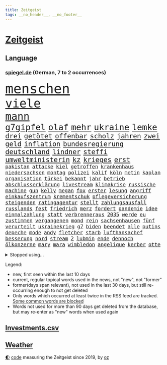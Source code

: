 ```yaml
---
title: Zeitgeist
tags: __no_header__, __no_footer__
---
```


# [Zeitgeist](https://oliz.io/zeitgeist/)

## Language

<h3><a href="https://www.spiegel.de" target="_blank">spiegel.de</a> (German, 7 to 2 occurrences)</h3>
<p style="font-family:monospace">
<span style="font-size:32pt"><a href="news_links.html#menschen" class="current">menschen</a></span>
<br>
<span style="font-size:28pt"><a href="news_links.html#viele" class="current">viele</a></span>
<br>
<span style="font-size:24pt"><a href="news_links.html#mann" class="current">mann</a></span>
<br>
<span style="font-size:20pt"><a href="news_links.html#g7gipfel" class="current">g7gipfel</a></span>
<span style="font-size:20pt"><a href="news_links.html#olaf" class="current">olaf</a></span>
<span style="font-size:20pt"><a href="news_links.html#mehr" class="current">mehr</a></span>
<span style="font-size:20pt"><a href="news_links.html#ukraine" class="current">ukraine</a></span>
<span style="font-size:20pt"><a href="news_links.html#lemke" class="current">lemke</a></span>
<br>
<span style="font-size:16pt"><a href="news_links.html#drei" class="current">drei</a></span>
<span style="font-size:16pt"><a href="news_links.html#getötet" class="current">getötet</a></span>
<span style="font-size:16pt"><a href="news_links.html#offenbar" class="current">offenbar</a></span>
<span style="font-size:16pt"><a href="news_links.html#scholz" class="current">scholz</a></span>
<span style="font-size:16pt"><a href="news_links.html#jahren" class="current">jahren</a></span>
<span style="font-size:16pt"><a href="news_links.html#zwei" class="current">zwei</a></span>
<span style="font-size:16pt"><a href="news_links.html#geld" class="current">geld</a></span>
<span style="font-size:16pt"><a href="news_links.html#inflation" class="current">inflation</a></span>
<span style="font-size:16pt"><a href="news_links.html#bundesregierung" class="current">bundesregierung</a></span>
<span style="font-size:16pt"><a href="news_links.html#deutschland" class="current">deutschland</a></span>
<span style="font-size:16pt"><a href="news_links.html#lindner" class="current">lindner</a></span>
<span style="font-size:16pt"><a href="news_links.html#steffi" class="current">steffi</a></span>
<span style="font-size:16pt"><a href="news_links.html#umweltministerin" class="current">umweltministerin</a></span>
<span style="font-size:16pt"><a href="news_links.html#kz" class="current">kz</a></span>
<span style="font-size:16pt"><a href="news_links.html#krieges" class="current">krieges</a></span>
<span style="font-size:16pt"><a href="news_links.html#erst" class="current">erst</a></span>
<br>
<span style="font-size:12pt"><a href="news_links.html#pakistan" class="current">pakistan</a></span>
<span style="font-size:12pt"><a href="news_links.html#attacke" class="current">attacke</a></span>
<span style="font-size:12pt"><a href="news_links.html#kiel" class="current">kiel</a></span>
<span style="font-size:12pt"><a href="news_links.html#getroffen" class="current">getroffen</a></span>
<span style="font-size:12pt"><a href="news_links.html#krankenhaus" class="current">krankenhaus</a></span>
<span style="font-size:12pt"><a href="news_links.html#niedersachsen" class="current">niedersachsen</a></span>
<span style="font-size:12pt"><a href="news_links.html#montag" class="current">montag</a></span>
<span style="font-size:12pt"><a href="news_links.html#polizei" class="current">polizei</a></span>
<span style="font-size:12pt"><a href="news_links.html#kalif" class="current">kalif</a></span>
<span style="font-size:12pt"><a href="news_links.html#köln" class="current">köln</a></span>
<span style="font-size:12pt"><a href="news_links.html#metin" class="new">metin</a></span>
<span style="font-size:12pt"><a href="news_links.html#kaplan" class="new">kaplan</a></span>
<span style="font-size:12pt"><a href="news_links.html#organisation" class="current">organisation</a></span>
<span style="font-size:12pt"><a href="news_links.html#türkei" class="current">türkei</a></span>
<span style="font-size:12pt"><a href="news_links.html#bekannt" class="current">bekannt</a></span>
<span style="font-size:12pt"><a href="news_links.html#jahr" class="current">jahr</a></span>
<span style="font-size:12pt"><a href="news_links.html#betrieb" class="current">betrieb</a></span>
<span style="font-size:12pt"><a href="news_links.html#abschlusserklärung" class="new">abschlusserklärung</a></span>
<span style="font-size:12pt"><a href="news_links.html#livestream" class="current">livestream</a></span>
<span style="font-size:12pt"><a href="news_links.html#klimakrise" class="current">klimakrise</a></span>
<span style="font-size:12pt"><a href="news_links.html#russische" class="current">russische</a></span>
<span style="font-size:12pt"><a href="news_links.html#machine" class="current">machine</a></span>
<span style="font-size:12pt"><a href="news_links.html#gun" class="current">gun</a></span>
<span style="font-size:12pt"><a href="news_links.html#kelly" class="current">kelly</a></span>
<span style="font-size:12pt"><a href="news_links.html#megan" class="current">megan</a></span>
<span style="font-size:12pt"><a href="news_links.html#fox" class="current">fox</a></span>
<span style="font-size:12pt"><a href="news_links.html#erster" class="current">erster</a></span>
<span style="font-size:12pt"><a href="news_links.html#lesung" class="current">lesung</a></span>
<span style="font-size:12pt"><a href="news_links.html#angriff" class="current">angriff</a></span>
<span style="font-size:12pt"><a href="news_links.html#einkaufszentrum" class="current">einkaufszentrum</a></span>
<span style="font-size:12pt"><a href="news_links.html#krementschuk" class="new">krementschuk</a></span>
<span style="font-size:12pt"><a href="news_links.html#pflegeversicherung" class="new">pflegeversicherung</a></span>
<span style="font-size:12pt"><a href="news_links.html#steigenden" class="current">steigenden</a></span>
<span style="font-size:12pt"><a href="news_links.html#ratingagentur" class="new">ratingagentur</a></span>
<span style="font-size:12pt"><a href="news_links.html#stellt" class="current">stellt</a></span>
<span style="font-size:12pt"><a href="news_links.html#zahlungsausfall" class="new">zahlungsausfall</a></span>
<span style="font-size:12pt"><a href="news_links.html#russlands" class="current">russlands</a></span>
<span style="font-size:12pt"><a href="news_links.html#fest" class="current">fest</a></span>
<span style="font-size:12pt"><a href="news_links.html#friedrich" class="current">friedrich</a></span>
<span style="font-size:12pt"><a href="news_links.html#merz" class="current">merz</a></span>
<span style="font-size:12pt"><a href="news_links.html#fordert" class="current">fordert</a></span>
<span style="font-size:12pt"><a href="news_links.html#pandemie" class="current">pandemie</a></span>
<span style="font-size:12pt"><a href="news_links.html#idee" class="current">idee</a></span>
<span style="font-size:12pt"><a href="news_links.html#einmalzahlung" class="new">einmalzahlung</a></span>
<span style="font-size:12pt"><a href="news_links.html#statt" class="current">statt</a></span>
<span style="font-size:12pt"><a href="news_links.html#verbrenneraus" class="current">verbrenneraus</a></span>
<span style="font-size:12pt"><a href="news_links.html#2035" class="current">2035</a></span>
<span style="font-size:12pt"><a href="news_links.html#werde" class="current">werde</a></span>
<span style="font-size:12pt"><a href="news_links.html#eu" class="current">eu</a></span>
<span style="font-size:12pt"><a href="news_links.html#zustimmen" class="current">zustimmen</a></span>
<span style="font-size:12pt"><a href="news_links.html#vergangenen" class="current">vergangenen</a></span>
<span style="font-size:12pt"><a href="news_links.html#mond" class="current">mond</a></span>
<span style="font-size:12pt"><a href="news_links.html#rein" class="current">rein</a></span>
<span style="font-size:12pt"><a href="news_links.html#sachsenhausen" class="current">sachsenhausen</a></span>
<span style="font-size:12pt"><a href="news_links.html#fünf" class="current">fünf</a></span>
<span style="font-size:12pt"><a href="news_links.html#verurteilt" class="current">verurteilt</a></span>
<span style="font-size:12pt"><a href="news_links.html#ukrainekrieg" class="current">ukrainekrieg</a></span>
<span style="font-size:12pt"><a href="news_links.html#g7" class="current">g7</a></span>
<span style="font-size:12pt"><a href="news_links.html#biden" class="current">biden</a></span>
<span style="font-size:12pt"><a href="news_links.html#beendet" class="current">beendet</a></span>
<span style="font-size:12pt"><a href="news_links.html#alle" class="current">alle</a></span>
<span style="font-size:12pt"><a href="news_links.html#putins" class="current">putins</a></span>
<span style="font-size:12pt"><a href="news_links.html#depeche" class="current">depeche</a></span>
<span style="font-size:12pt"><a href="news_links.html#mode" class="current">mode</a></span>
<span style="font-size:12pt"><a href="news_links.html#andy" class="current">andy</a></span>
<span style="font-size:12pt"><a href="news_links.html#fletcher" class="current">fletcher</a></span>
<span style="font-size:12pt"><a href="news_links.html#starb" class="current">starb</a></span>
<span style="font-size:12pt"><a href="news_links.html#lufthansachef" class="new">lufthansachef</a></span>
<span style="font-size:12pt"><a href="news_links.html#besserung" class="current">besserung</a></span>
<span style="font-size:12pt"><a href="news_links.html#nord" class="current">nord</a></span>
<span style="font-size:12pt"><a href="news_links.html#stream" class="current">stream</a></span>
<span style="font-size:12pt"><a href="news_links.html#2" class="current">2</a></span>
<span style="font-size:12pt"><a href="news_links.html#lubmin" class="new">lubmin</a></span>
<span style="font-size:12pt"><a href="news_links.html#ende" class="current">ende</a></span>
<span style="font-size:12pt"><a href="news_links.html#dennoch" class="current">dennoch</a></span>
<span style="font-size:12pt"><a href="news_links.html#ölkonzerne" class="current">ölkonzerne</a></span>
<span style="font-size:12pt"><a href="news_links.html#mary" class="new">mary</a></span>
<span style="font-size:12pt"><a href="news_links.html#mara" class="new">mara</a></span>
<span style="font-size:12pt"><a href="news_links.html#wimbledon" class="current">wimbledon</a></span>
<span style="font-size:12pt"><a href="news_links.html#angelique" class="current">angelique</a></span>
<span style="font-size:12pt"><a href="news_links.html#kerber" class="current">kerber</a></span>
<span style="font-size:12pt"><a href="news_links.html#otte" class="current">otte</a></span>
</p>
<details>
<summary>Stopped using...</summary>
<p class="former" style="font-size:12pt">
tobt(615) vfl(615) wolfsburg(615) verzweifelt(614) wirkte(614) nötig(613) siegt(613) torjäger(613) vergeblich(613) depressionen(612) einzelhandel(612) italiens(612) kliniken(612) sicherheitsbehörden(612) usaußenminister(612) weiße(612) bücher(611) ebenfalls(611) entwarnung(611) jugend(611) lebenslanger(611) präsidentschaftswahl(611) prüfen(611) senat(611) woran(611) angeblichen(610) boot(610) bundespolizei(610) inter(610) krankenhäusern(610) scheinen(610) schweden(610) sechsten(610) ungewöhnlich(610) verweigert(610) xi(610) bochum(609) debüt(609) ignoriert(609) kurzem(609) rb(609) rennen(609) stets(609) 130(608) aktien(608) bmw(608) brutale(608) bundesweite(608) einzug(608) erneute(608) gewaltige(608) landgericht(608) meldete(608) serien(608) uhr(608) vergewaltigt(608) weshalb(608) wieler(608) zweier(608) alarm(607) ankunft(607) bekämpfung(607) entlässt(607) fabrik(607) freiburg(607) geschrieben(607) hinterlassen(607) kaputt(607) kochinstitut(607) landkreis(607) mali(607) seltenen(607) verheerenden(607) belastet(606) bittere(606) dietmar(606) geändert(606) himmel(606) versäumnisse(606) walter(606) österreichs(606) andré(605) berichte(605) coronaimpfstoff(605) gebaut(605) kennt(605) konflikte(605) nominiert(605) rechtsextreme(605) schuldig(605) suspendiert(605) verteilt(605) angebliche(604) aufklärung(604) beschwerden(604) bestimmt(604) diplomaten(604) egal(604) erkennen(604) fischer(604) fünfte(604) helden(604) leid(604) rechtsextremen(604) regionen(604) stück(604) trennt(604) woher(604) durchsuchungen(603) entlassung(603) entstehen(603) großbritanniens(603) härter(603) minderheit(603) nahmen(603) radsport(603) usbehörden(603) verteilung(603) verzögert(603) wofür(603) zusammenarbeit(603) ehre(602) eindämmen(602) ertragen(602) finanzieren(602) kulissen(602) sc(602) schadet(602) gestoßen(601) karte(601) leipziger(601) punkten(601) richtige(601) 50000(600) blockieren(600) csuchef(600) e(600) manuel(600) mörder(600) reiste(600) trafen(600) 42(599) 61(599) bilden(599) freilassung(599) geldstrafe(599) höchste(599) marke(599) meist(599) times(599) beschließen(598) ergibt(598) george(598) gestürzt(598) schwester(598) 1945(597) big(597) leichte(597) männliche(597) 900(596) attentäter(596) entwickeln(596) gedreht(596) kehrte(596) lücke(596) aktie(594) beantragt(594) geprägt(594) half(594) park(594) sendung(594) töten(594) 28(593) ministerpräsidentin(593) übernahme(593) bande(592) frachter(592) frische(592) mangel(592) verzweifelten(592) virologen(592) beiträge(591) beteiligen(591) marsch(591) rechtzeitig(591) rkichef(591) anzeichen(590) brechen(590) erderwärmung(590) geimpft(590) nachgewiesen(590) rivale(590) schöne(590) abgewiesen(589) demokratischen(589) pandemiebekämpfung(589) rettete(589) schwerem(589) treiben(589) architekt(588) luca(588) empfängt(587) erinnerung(587) praktisch(587) enttäuschung(586) fernsehen(585) meines(585) iss(584) moderatorin(584) rose(584) überschritten(584) kracht(583) verhandeln(583) digital(582) fortsetzung(581) papier(581) begrüßt(580) engpässe(580) hausarrest(580) rückstand(580) startete(580) bester(579) leider(578) sportler(578) ämter(578) erstochen(577) hand(577) trauern(577) einkommen(576) enthüllungen(576) 2010(575) benötigen(575) bundeswehrsoldaten(575) jurist(575) runden(575) gewarnt(573) aktivist(572) termine(570) schwung(569) erfolgreichen(568) sogenannten(568) gruppen(567) hinweis(567) gesundheitliche(566) laufbahn(562) unterbrochen(561) grüner(558) inseln(557) bbc(556) csupolitiker(552) premiers(552) gewusst(548) aktionen(547) bösen(547) erleichtern(543) flog(543) erben(533) londons(527) nachrichtenagentur(511) glasgow(498) karriereende(491) extremwetter(479) lahmgelegt(472) bein(469) herren(467) konkreten(466) niemals(455) promille(454) inzidenzen(451) geimpften(449) elfjährigen(447) verantwortliche(445) 15jähriger(439) prozessauftakt(423) fonds(420) airline(417) genesen(396) schwerste(390) besonderes(389) genossen(379) kugel(379) stärkere(372) riesiger(371) argument(368) zusammenarbeiten(364) formiert(359) höherer(357) stundenlang(357) eröffnung(354) profil(349) staatschefs(346) urteilte(344) verwandten(343) veröffentlichung(341) absolviert(339) kilogramm(337) tornado(336) kämpften(335) festgehalten(333) schließung(333) düster(332) gewartet(331) siebte(330) c(323) global(321) hamburgs(320) sichtbar(319) holocaustüberlebende(318) schutzmaßnahmen(318) vollständige(317) gremium(315) gesund(313) superstars(313) amoklauf(312) inszenieren(312) fossilen(310) jinping(306) sirenen(306) 700(304) unterdrückung(304) garage(301) konzerns(301) dirk(293) europäisches(293) lina(292) zurückziehen(291) betreffen(290) günstiges(289) paket(288) kohleausstieg(284) wahrscheinlicher(284) hoffenheim(283) löscht(283) gemeinschaft(278) gewidmet(278) papiere(277) befreiung(275) tsg(275) ließe(274) optimismus(274) teamkollege(273) erreichte(270) integration(269) 12000(268) kalten(266) wachsende(266) basis(264) manuela(263) entstanden(262) spiegelkorrespondent(261) elfjährige(260) jeffrey(259) vorteil(259) denkbar(255) historisches(255) bruch(254) floyd(254) zürich(254) auftritten(253) landtagswahl(253) abhängigkeit(252) jüdischen(252) schwesig(252) vorfeld(252) großbank(251) militärmanöver(251) verirrt(251) exportiert(250) geheim(249) kursieren(249) aufholjagd(248) australiens(247) rechtsradikale(247) höhle(246) fluglinie(244) gehofft(244) minus(244) dreier(243) station(243) mischen(242) zentralen(242) krankenkasse(241) empfehlen(240) verschlechtert(238) zurückgezogen(238) swiss(237) gedrängt(236) stau(236) einschätzungen(235) follower(235) betrunken(233) kürze(233) spiegelrecherchen(233) rotterdam(230) emir(229) vereinbart(229) trapp(228) importieren(225) schick(225) penny(224) police(224) umsetzung(224) einsturz(223) polnischer(223) kommentiert(221) zugeständnisse(221) reichste(220) ungewöhnliche(220) verhandler(220) kardashian(217) rechtsextremer(217) vorwand(215) beliebt(214) houston(214) marschiert(214) porträtiert(214) tornados(214) superreiche(213) westlicher(212) coronapatienten(211) netflixserie(211) beschlagnahmte(210) genf(209) case(207) stadtteil(206) breite(204) falle(204) fußballs(204) globaler(204) hinrichtungen(204) unosicherheitsrat(203) vorsitzender(203) rufe(202) getrennte(200) militärischen(200) stürzten(199) khan(198) aggressiven(194) exchef(194) pech(194) stillen(194) vorstandschef(193) aufgespürt(192) auseinandersetzungen(192) außenministerium(192) entsteht(191) herber(191) nagel(191) management(188) finnland(187) modernisieren(187) ozean(187) vergangenes(187) amtsinhaber(186) menschenrechtslage(185) enormen(184) kanal(184) aston(183) sportliche(180) videochat(180) bestrafen(179) keeper(179) texte(179) verabschieden(179) unterirdischen(178) kuleba(175) unglücklich(175) brown(174) cnn(174) ewig(173) showdown(173) stimmte(173) erzwingen(172) geschildert(172) rasch(171) erleidet(170) juan(170) miliz(170) aufmischen(169) zuständig(169) downing(168) emotionale(168) geflohene(167) kriegsverbrecher(167) zerstörung(167) kriegsgebiet(166) pur(166) gleisen(165) maradona(165) rechtsstaat(165) südpazifik(165) offenbarte(164) langjährigen(163) finnlands(162) chinesisches(161) parat(160) supermärkten(160) ukrainekrise(160) alleingelassen(159) südosten(159) asien(158) deuten(158) gewaltigen(158) highlight(158) nutzlos(158) sozialleistungen(158) gefängnisstrafe(157) ingolstadt(157) krim(156) schlüssel(156) juristischen(155) sicherheitsgarantien(155) öffnete(155) ansprüche(154) carola(154) donezk(154) mühsam(151) vatikans(151) zusammenhalt(151) elite(150) fähre(150) waffenstillstand(150) grafik(149) einbrecher(148) drohung(147) knüpft(146) schwieriger(146) baute(145) mild(145) aggressive(144) bonn(144) nowitzki(144) nutzten(144) austritt(143) benutzen(143) dallas(141) mavericks(141) schnelltest(140) bundesarbeitsminister(139) spendet(139) vielfalt(139) großbrand(138) streiken(138) albert(137) angebracht(137) anhand(135) teppich(135) täuschung(135) fitness(134) iraner(134) katars(134) allzeithoch(133) defizite(133) testpflicht(133) zögerliche(133) anrede(132) elektronisch(132) handelte(132) klassenraum(132) population(132) speziell(132) verzweifeln(132) bestand(130) diabetes(130) gespürt(130) texanische(130) auffällig(129) satellitenbildern(128) serebrennikow(128) einheiten(127) massenmord(127) provozierte(126) ungenügend(126) ergeben(125) fehlverhalten(125) solo(125) fahrlässiger(124) scotland(124) staatengemeinschaft(124) yard(124) 23jährige(123) ehrendoktorwürde(122) missbrauchte(122) siegeszug(122) philosoph(121) regierungssitz(121) reichensteuer(121) schwarzenegger(121) reformiert(120) währungsfonds(120) dramatischer(119) fürchtete(119) knappe(119) monster(119) nachkommen(119) salah(118) ukraineinvasion(118) artgenossen(117) zweistellige(117) franzose(116) neuseeländische(116) seoul(116) anhalten(115) diebstahls(115) untersuchungsbericht(115) akt(114) gedemütigt(114) herbei(114) lasten(114) pflegt(114) krasse(113) sarkastisch(113) sitz(112) tablet(112) verkehrskontrolle(112) abgedeckt(111) it(111) sturmböen(111) sturmtief(111) zumal(111) ansehen(110) gründlich(110) aufsichtsrat(109) funk(109) male(109) klares(108) zivilen(108) 40000(107) bezos(107) bnd(107) menschenrechtskommissarin(107) nestlé(107) realitystar(107) anzahl(106) putschversuch(106) sportlerin(106) glücksspiel(105) heidi(105) klum(105) initiative(104) theis(104) cduaußenpolitiker(103) fieber(103) kluge(103) maus(103) vorsichtig(103) zurückgewiesen(103) dubiosen(102) schlüsselrolle(102) umzusetzen(102) 80jährige(101) bretagne(101) flugkörper(101) travis(101) vergleichen(101) agent(100) pannen(100) spitzenkandidatin(100) überlebende(100) abgestimmt(99) baltischen(99) dreharbeiten(99) scott(99) taktik(99) tinder(98) vorletzten(98) neunten(97) schwarzmeerflotte(97) sklaverei(97) impfdosis(96) rapperin(96) auslöst(95) westafrikanischen(95) beschwören(94) ressourcen(94) abgekommen(93) bibi(93) gewinnerin(93) pittsburgh(93) steelers(93) besatzung(92) prorussischer(92) regionalbahn(92) ukrainern(92) 1100(91) austausch(91) bildungsnewsletter(91) donnerstagmorgen(91) putinregime(91) sicherheitsinteressen(91) u(91) ölpreis(91) auswanderern(90) dächer(90) missbrauchsfälle(90) nrwwahl(90) studio(90) örtlichen(90) absolvieren(89) engagiert(89) geschäftsmänner(89) itzehoe(89) molotowcocktails(89) rosneft(89) schulklasse(89) versprechungen(89) babynahrung(88) bewaffnen(88) chefdiplomat(88) linkspartei(88) zunehmen(88) asienreise(87) dog(87) abbott(86) ampeln(86) ausländer(86) ferne(86) klimastiftung(86) robust(86) tina(86) waffenlobby(86) einstiger(85) graf(85) netrebko(85) radio(85) sperrte(85) treuen(85) vorankommen(85) achim(84) finnische(84) importstopp(84) luftschutzkeller(84) olena(84) reisegruppe(84) trickst(84) bekundet(83) exfreundin(83) fame(83) frauenleiche(83) gefangenschaft(83) netzsperren(83) obergrenze(83) schlucken(83) söldner(83) ungleiche(83) wappnen(83) amazonas(82) iranische(82) lufthansatochter(82) rabatt(82) terminals(82) bundesgebiet(81) entnazifizierung(81) irpin(81) nächte(81) rahmen(81) sevilla(81) zugegeben(81) abhang(80) anden(80) ansteigen(80) cduministerpräsident(80) flüchtlingspolitik(80) innern(80) klassenerhalt(80) kot(80) schlaflose(80) vereinbaren(80) aktionär(79) andrzej(79) duo(79) hack(79) mädchens(79) pasta(79) scheinbar(79) wohngebiete(79) zank(79) altbundeskanzler(78) entbindungsstation(78) kriegswoche(78) wortbruch(78) ed(77) türken(77) bewegenden(76) dunkelziffer(76) entschlüsselt(76) links(76) pries(76) angriffskrieges(75) einsame(75) entlastungspaket(75) nutzern(75) rauchentwicklung(75) sexualisierte(75) sowjetpanzer(75) vereinbarte(75) handelsbeziehungen(74) ramstein(74) rar(74) tänzer(74) destabilisieren(73) einmaligen(73) fürst(73) fürstin(73) hilflosigkeit(73) institutionen(73) kleidungsstück(73) sheeran(73) best(72) fachteam(72) fehlleistungen(72) lieder(72) sibirien(72) sukyeol(72) yoon(72) delegationen(71) magath(71) organisierte(71) ten(71) boliden(70) ergab(70) li(70) metro(70) mittwochmorgen(70) natobeitritt(70) philippinischen(70) umgangen(70) auswirkung(69) hungersnot(69) kraftstoff(69) peinliche(69) ukrainisch(69) assad(68) benachbarte(68) erfordert(68) sainz(68) true(68) cicero(67) exministerpräsident(67) faulheit(67) liveübertragung(67) nazanin(67) regie(67) verweis(67) zaghariratcliffe(67) firmengründer(66) neugeborene(66) pauschalen(66) vereint(66) überträgt(66) abtreibungsgesetz(65) event(65) gegenbauer(65) natoübung(65) rhetorik(65) zulässig(65) brüsseler(64) psychologischer(64) bekunden(63) gräuel(63) interkontinentalrakete(63) kriegstage(63) poleposition(63) sandsäcken(63) sardinien(63) zusätzlicher(63) gebirge(62) gerichtssaal(62) humor(62) handys(61) impfpassskandal(61) jamaikakoalition(61) zuflucht(61) charakter(60) landesvorsitzende(60) sascha(60) turbo(60) fair(59) finanzchef(59) gegenwind(59) ruder(59) versprecher(59) weichen(59) übernachten(59) ag(58) auslösen(58) christdemokraten(58) klimabewegung(58) missglückt(58) national(58) bühnen(57) gamestop(57) hedgefonds(57) rau(57) spannung(57) verbalen(57) afdabgeordneten(56) beruflichen(56) bremser(56) decke(56) filmstarts(56) mikrofon(56) zusammenstößen(56) anklagen(55) colonna(55) eingehen(55) faktisch(55) gelaunt(55) islamistischer(55) reedereien(55) salih(55) schwerverletzte(55) özcan(55) auslieferungen(54) behoben(54) dämpft(54) ernten(54) gewalttätige(54) wappnet(54) überfährt(54) butscha(53) einbrechen(53) labourpartei(53) lehrern(53) pakistans(53) reguläre(53) stadtteilen(53) wildnis(53) elend(52) großmutter(52) positives(52) trauerfeier(52) hungerkrisen(51) rechenschaft(51) schauspiel(51) university(51) arts(50) diplomat(50) helfern(50) imran(50) journalistinnen(50) mundnasenschutz(50) privathaushalte(50) updates(50) zweitgrößten(50) abgetrieben(49) bahnübergang(49) ehrenmord(49) impfkommission(49) konstanz(49) latein(49) vorfalls(49) gesamtsieg(48) kerzen(48) mietpreise(48) ostküste(48) stellvertreter(48) titelkurs(48) umzugehen(48) unsichtbare(48) wmvorrunde(48) leni(47) abdullah(46) flügen(46) griechischer(46) halbbruder(46) hamsa(46) jordaniens(46) mrs(46) patrik(46) rhabarber(46) andernfalls(45) lauterbachs(45) solingen(45) staatsballetts(45) techniken(45) call(44) dwayne(44) ergreift(44) habitus(44) haskins(44) kreditkarten(44) aushebeln(43) techmilliardär(43) 75000(42) angeführt(42) georgiewa(42) iwfchefin(42) kristalina(42) pornoseite(42) öltanker(42) übungen(42) absehbar(41) better(41) klopps(41) run(41) sicherheitskräften(41) spitzenkoch(41) visite(41) bulls(40) chicago(40) cronenberg(40) entsprechendes(40) erstattet(40) implodieren(40) jordanien(40) partout(40) anwesenheit(39) championsleaguesieg(39) dc(39) gebildet(39) konzepten(39) panikattacke(39) thermometer(39) abnutzungskrieg(38) besatzungen(38) fach(38) gentleman(38) kreditkartendaten(38) nbaplayoffs(38) stall(38) auftraggeber(37) beleuchtung(37) diversität(37) generalstaatsanwaltschaft(37) internierungslager(37) unterm(37) wirtschaftsgrößen(37) zelebriert(37) chatgruppe(36) geflohenen(36) interviews(36) pokalfinale(36) streich(36) bert(35) errichten(35) gedruckt(35) schwedens(35) enthüllung(34) massengräber(34) niederzulegen(34) parteichefin(34) starbucks(34) 2009(33) ablesen(33) betrugsvorwürfen(33) exregierungschef(33) liiert(33) nördlichen(33) ausgiebig(32) erfuhr(32) hartem(32) kopenhagen(32) staatsanwaltschaften(32) süchtig(32) unterliegt(32) würdigt(32) schwesigs(31) seeblockade(31) zehnte(31) eishockeywm(30) entschuldigte(30) hepatitisfälle(30) lokalpolitiker(30) zustände(30) catherine(29) ehrt(29) eingeschätzt(29) kühl(29) brände(28) gläserne(28) mangelnder(28) salvador(28) sohns(28) verbliebene(28) a350(27) act(27) franzosen(27) hsbc(27) kreisliga(27) lektion(27) abgesetzter(26) gaslieferstopps(26) spiegelbild(26) trennten(26) bundesverwaltungsgericht(25) gepardpanzer(25) mckinsey(25) palästinensischen(25) werkzeug(25) annehmen(24) entzug(24) extremhitze(24) fluggeräte(24) gesetzte(24) kartenzahlungen(24) nutzerinnen(24) renovierung(24) steuerhinterziehung(24) verwechselt(24) appellieren(23) eindrücklich(23) involviert(23) mangelhafte(23) uneinigkeit(23) unsichere(23) anonymen(22) ehrenpreis(22) entwaldung(22) erforschung(22) gebetet(22) mehreinnahmen(22) nötigung(22) airport(21) ber(21) empfohlen(21) ewan(21) gewaltverbrechens(21) hauptstadtflughafen(21) kapert(21) kontinente(21) motorisierten(21) testverhaltens(21) verdorren(21) verlaufen(21) verzweiflung(21) vorführt(21) beckers(20) helmen(20) simplen(20) sozialdemokrat(20) amtskollege(19) computer(19) erlass(19) feedback(19) gewaltvorwürfe(19) komponiert(18) neuneurotickets(18) ständiger(18) unternehmern(18) wirre(18) yvonne(18) 14jährigen(17) berufseinsteiger(17) kopfschmerzen(17) musikern(17) unterlagen(17) about(16) ausgebaut(16) errechnet(16) gebrauchen(16) kryptoqueen(16) mental(16) nft(16) suleiman(16) viersen(16) wütete(16) 105(15) ecuadorianer(15) gefahndet(15) homolka(15) kollegs(15) maverickpremiere(15) umweltorganisation(15) unterhauses(15) 152(14) abspeisen(14) ackerbau(14) anzeige(14) atomwaffenprogramm(14) beerdigung(14) ehrenpalme(14) laune(14) leverkusens(14) schutzmasken(14) tschechen(14) veganen(14) vorwahl(14) yates(14) ölraffinerie(14) ablehnt(13) black(13) ermöglicht(13) fahimi(13) profifußball(13) relegation(13) rundfunkanstalt(13) yasmin(13) 31jähriger(12) beileid(12) conference(12) finnischen(12) qualitäten(12) time(12) totes(12) vermelden(12) waffengewalt(12) zerstrittener(12) zuschalten(12) anzumerken(11) basta(11) erschien(11) herrschende(11) klimazielen(11) latzel(11) pastor(11) privatleben(11) selbstversuch(11) urlaubsziel(11)
</p>
</details>
<p>Legend:
<ul>
<li><span class="new">new</span>, first seen within the last 10 days</li>
<li><span class="current">current</span>, regular topical words used in the news, not "new", not "former"</li>
<li><span class="former">former(days span relevant)</span>, not used in the last 30 days, but still re-occurring enough to not get deleted</li>
<li>Only words which occurred at least twice in the RSS feed are tracked. <a href="language/filters.py">Some common words are blocked</a></li>
<li>Words not used for more than 90 days get deleted from the database, but may re-enter as "new" words when used again</li>
</ul>
</p>

## [Investments](investments.html)[.csv](investments.csv)

## [Weather](weather.html)

<footer>
<a href="javascript:toggleTheme()" class="nav">🌓</a>
<a href="https://github.com/ooz/zeitgeist">code</a> measuring the Zeitgeist since 2019, by <a href="https://oliz.io">oz</a>
</footer>
